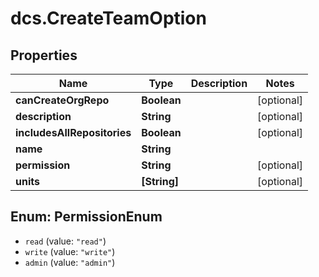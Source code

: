 # dcs.CreateTeamOption

## Properties
Name | Type | Description | Notes
------------ | ------------- | ------------- | -------------
**canCreateOrgRepo** | **Boolean** |  | [optional] 
**description** | **String** |  | [optional] 
**includesAllRepositories** | **Boolean** |  | [optional] 
**name** | **String** |  | 
**permission** | **String** |  | [optional] 
**units** | **[String]** |  | [optional] 

<a name="PermissionEnum"></a>
## Enum: PermissionEnum

* `read` (value: `"read"`)
* `write` (value: `"write"`)
* `admin` (value: `"admin"`)

